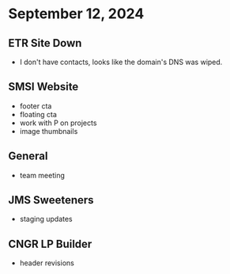 # September 12, 2024

## ETR Site Down
- I don't have contacts, looks like the domain's DNS was wiped.

## SMSI Website
- footer cta
- floating cta
- work with P on projects
- image thumbnails

## General
- team meeting

## JMS Sweeteners
- staging updates

## CNGR LP Builder
- header revisions
